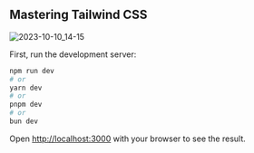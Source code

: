 ## Mastering Tailwind CSS

![2023-10-10_14-15](https://github.com/LucasJantschChitolina/mastering-tailwindcss/assets/62803510/dcfa2270-0b76-45ad-ad02-17f856a4dde7)

First, run the development server:

```bash
npm run dev
# or
yarn dev
# or
pnpm dev
# or
bun dev
```

Open [http://localhost:3000](http://localhost:3000) with your browser to see the result.
